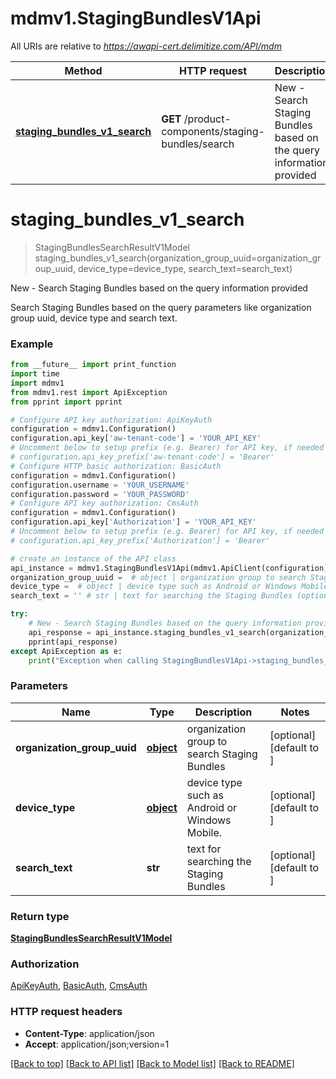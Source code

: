 # mdmv1.StagingBundlesV1Api

All URIs are relative to *https://awapi-cert.delimitize.com/API/mdm*

Method | HTTP request | Description
------------- | ------------- | -------------
[**staging_bundles_v1_search**](StagingBundlesV1Api.md#staging_bundles_v1_search) | **GET** /product-components/staging-bundles/search | New - Search Staging Bundles based on the query information provided


# **staging_bundles_v1_search**
> StagingBundlesSearchResultV1Model staging_bundles_v1_search(organization_group_uuid=organization_group_uuid, device_type=device_type, search_text=search_text)

New - Search Staging Bundles based on the query information provided

Search Staging Bundles based on the query parameters like organization group uuid, device type and search text.

### Example
```python
from __future__ import print_function
import time
import mdmv1
from mdmv1.rest import ApiException
from pprint import pprint

# Configure API key authorization: ApiKeyAuth
configuration = mdmv1.Configuration()
configuration.api_key['aw-tenant-code'] = 'YOUR_API_KEY'
# Uncomment below to setup prefix (e.g. Bearer) for API key, if needed
# configuration.api_key_prefix['aw-tenant-code'] = 'Bearer'
# Configure HTTP basic authorization: BasicAuth
configuration = mdmv1.Configuration()
configuration.username = 'YOUR_USERNAME'
configuration.password = 'YOUR_PASSWORD'
# Configure API key authorization: CmsAuth
configuration = mdmv1.Configuration()
configuration.api_key['Authorization'] = 'YOUR_API_KEY'
# Uncomment below to setup prefix (e.g. Bearer) for API key, if needed
# configuration.api_key_prefix['Authorization'] = 'Bearer'

# create an instance of the API class
api_instance = mdmv1.StagingBundlesV1Api(mdmv1.ApiClient(configuration))
organization_group_uuid =  # object | organization group to search Staging Bundles (optional) (default to )
device_type =  # object | device type such as Android or Windows Mobile. (optional) (default to )
search_text = '' # str | text for searching the Staging Bundles (optional) (default to )

try:
    # New - Search Staging Bundles based on the query information provided
    api_response = api_instance.staging_bundles_v1_search(organization_group_uuid=organization_group_uuid, device_type=device_type, search_text=search_text)
    pprint(api_response)
except ApiException as e:
    print("Exception when calling StagingBundlesV1Api->staging_bundles_v1_search: %s\n" % e)
```

### Parameters

Name | Type | Description  | Notes
------------- | ------------- | ------------- | -------------
 **organization_group_uuid** | [**object**](.md)| organization group to search Staging Bundles | [optional] [default to ]
 **device_type** | [**object**](.md)| device type such as Android or Windows Mobile. | [optional] [default to ]
 **search_text** | **str**| text for searching the Staging Bundles | [optional] [default to ]

### Return type

[**StagingBundlesSearchResultV1Model**](StagingBundlesSearchResultV1Model.md)

### Authorization

[ApiKeyAuth](../README.md#ApiKeyAuth), [BasicAuth](../README.md#BasicAuth), [CmsAuth](../README.md#CmsAuth)

### HTTP request headers

 - **Content-Type**: application/json
 - **Accept**: application/json;version=1

[[Back to top]](#) [[Back to API list]](../README.md#documentation-for-api-endpoints) [[Back to Model list]](../README.md#documentation-for-models) [[Back to README]](../README.md)

